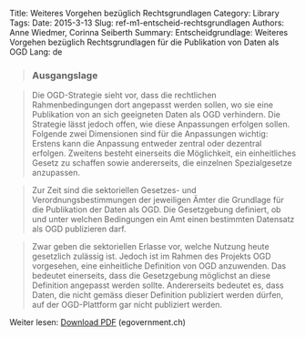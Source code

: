 Title: Weiteres Vorgehen bezüglich Rechtsgrundlagen
Category: Library
Tags:
Date: 2015-3-13
Slug: ref-m1-entscheid-rechtsgrundlagen
Authors: Anne Wiedmer, Corinna Seiberth
Summary: Entscheidgrundlage: Weiteres Vorgehen bezüglich Rechtsgrundlagen für die Publikation von Daten als OGD
Lang: de

> ### Ausgangslage

> Die OGD-Strategie sieht vor, dass die rechtlichen Rahmenbedingungen dort angepasst werden sollen, wo sie eine Publikation von an sich geeigneten Daten als OGD verhindern. Die Strategie lässt jedoch offen, wie diese Anpassungen erfolgen sollen. Folgende zwei Dimensionen sind für die Anpassungen wichtig: Erstens kann die Anpassung entweder zentral oder dezentral erfolgen. Zweitens besteht einerseits die Möglichkeit, ein einheitliches Gesetz zu schaffen sowie andererseits, die einzelnen Spezialgesetze anzupassen.

> Zur Zeit sind die sektoriellen Gesetzes- und Verordnungsbestimmungen der jeweiligen Ämter die Grundlage für die Publikation der Daten als OGD. Die Gesetzgebung definiert, ob und unter welchen Bedingungen ein Amt einen bestimmten Datensatz als OGD publizieren darf.

> Zwar geben die sektoriellen Erlasse vor, welche Nutzung heute gesetzlich zulässig ist. Jedoch ist im Rahmen des Projekts OGD vorgesehen, eine einheitliche Definition von OGD anzuwenden. Das bedeutet einerseits, dass die Gesetzgebung möglichst an diese Definition angepasst werden sollte. Andererseits bedeutet es, dass Daten, die nicht gemäss dieser Definition publiziert werden dürfen, auf der OGD-Plattform gar nicht publiziert werden.

Weiter lesen: [Download PDF](http://www.egovernment.ch/umsetzung/00881/00883/01112/index.html?lang=de&download=NHzLpZeg7t,lnp6I0NTU042l2Z6ln1acy4Zn4Z2qZpnO2Yuq2Z6gpJCDdYR_gmym162epYbg2c_JjKbNoKSn6A--) (egovernment.ch)
